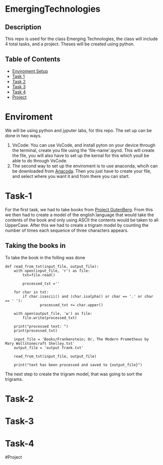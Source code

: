 # EmergingTechnologies


## Description 
This repo is used for the class Emerging Technologies, the class will include 4 total tasks, and a project. Theses will be created using python.

## Table of Contents 
- [Enviroment Setup](Enviroment)
- [Task 1](#Task-1)
- [Task 2](#Task-2)
- [Task 3](#Task-3)
- [Task 4](#Task-4)
- [Project](#Project)

# Enviroment
We will be using python and jyputer labs, for this repo. The set up can be done in two ways. 
1. VsCode: You can use VsCode, and install pyton on your device through the terminal, create you file using the 'file-name'.ipynd. This will create the file, you will also have to set up the kernal for this which youll be able to do through VsCode.
2. The second way to set up the enviroment is to use anaconda, whcih can be downloaded from [Anacoda](https://www.anaconda.com/products/navigator). Then you just have to create your file, and select where you want it and from there you can start.

# Task-1
For the first task, we had to take books from [Project GutenBerg](https://www.gutenberg.org/). From this we then had to create a model of the english language that would take the contents of the book and only using ASCII the contents would be taken to all UpperCase. After this we had to create a trigram model by counting the number of times each sequence of three characters appears.

## Taking the books in
To take the book in the folling was done


    def read_from_txt(input_file, output_file):
        with open(input_file, 'r') as file:
            txt=file.read()
            
            processed_txt =''

        for char in txt:
            if char.isascii() and (char.isalpha() or char == '.' or char == ' '):
                    processed_txt += char.upper()

        with open(output_file, 'w') as file:
            file.write(processed_txt)

        print("processed text: ")
        print(processed_txt)

        input_file = 'Books/Frankenstein; Or, The Modern Prometheus by Mary Wollstonecraft Shelley.txt'
        output_file = 'output frank.txt'

        read_from_txt(input_file, output_file)

        print("text has been processed and saved to {output_file}")

The next step to create the trigram model, that was going to sort the trigrams.



# Task-2


# Task-3


# Task-4


#Project
